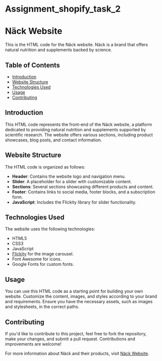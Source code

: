 # Assignment_shopify_task_2
# Näck Website

This is the HTML code for the Näck website. Näck is a brand that offers natural nutrition and supplements backed by science.

## Table of Contents
- [Introduction](#introduction)
- [Website Structure](#website-structure)
- [Technologies Used](#technologies-used)
- [Usage](#usage)
- [Contributing](#contributing)


## Introduction

This HTML code represents the front-end of the Näck website, a platform dedicated to providing natural nutrition and supplements supported by scientific research. The website offers various sections, including product showcases, blog posts, and contact information.

## Website Structure

The HTML code is organized as follows:
- **Header**: Contains the website logo and navigation menu.
- **Slider**: A placeholder for a slider with customizable content.
- **Sections**: Several sections showcasing different products and content.
- **Footer**: Contains links to social media, footer blocks, and a subscription form.
- **JavaScript**: Includes the Flickity library for slider functionality.

## Technologies Used

The website uses the following technologies:
- HTML5
- CSS3
- JavaScript
- [Flickity](https://flickity.metafizzy.co/) for the image carousel.
- Font Awesome for icons.
- Google Fonts for custom fonts.

## Usage

You can use this HTML code as a starting point for building your own website. Customize the content, images, and styles according to your brand and requirements. Ensure you have the necessary assets, such as images and stylesheets, in the correct paths.

## Contributing

If you'd like to contribute to this project, feel free to fork the repository, make your changes, and submit a pull request. Contributions and improvements are welcome!



For more information about Näck and their products, visit [Näck Website](https://nack.life/).
